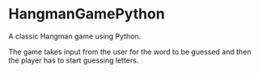 HangmanGamePython
=================

A classic Hangman game using Python.

The game takes input from the user for the word to be guessed and then the player has to start guessing letters.
